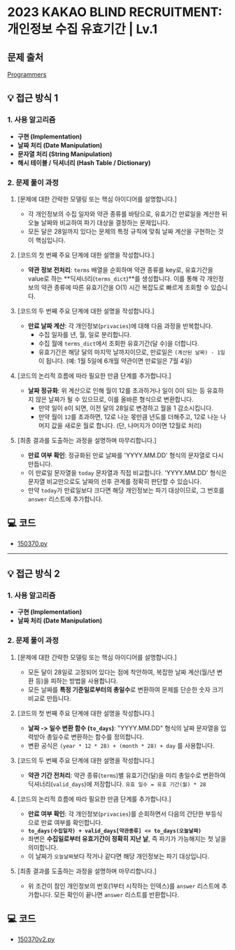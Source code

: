 # 2023 KAKAO BLIND RECRUITMENT: 개인정보 수집 유효기간 | Lv.1

## 문제 출처
[Programmers](https://school.programmers.co.kr/learn/courses/30/lessons/150370)

## 💡 접근 방식 1

### 1. 사용 알고리즘
* **구현 (Implementation)**
* **날짜 처리 (Date Manipulation)**
* **문자열 처리 (String Manipulation)**
* **해시 테이블 / 딕셔너리 (Hash Table / Dictionary)**

### 2. 문제 풀이 과정
1.  [문제에 대한 간략한 모델링 또는 핵심 아이디어를 설명합니다.]
    * 각 개인정보의 수집 일자와 약관 종류를 바탕으로, 유효기간 만료일을 계산한 뒤 오늘 날짜와 비교하여 파기 대상을 결정하는 문제입니다.
    * 모든 달은 28일까지 있다는 문제의 특정 규칙에 맞춰 날짜 계산을 구현하는 것이 핵심입니다.

2.  [코드의 첫 번째 주요 단계에 대한 설명을 작성합니다.]
    * **약관 정보 전처리**: `terms` 배열을 순회하며 약관 종류를 key로, 유효기간을 value로 하는 **딕셔너리(`terms_dict`)**를 생성합니다. 이를 통해 각 개인정보의 약관 종류에 따른 유효기간을 O(1) 시간 복잡도로 빠르게 조회할 수 있습니다.

3.  [코드의 두 번째 주요 단계에 대한 설명을 작성합니다.]
    * **만료 날짜 계산**: 각 개인정보(`privacies`)에 대해 다음 과정을 반복합니다.
        * 수집 일자를 년, 월, 일로 분리합니다.
        * 수집 월에 `terms_dict`에서 조회한 유효기간(달 수)을 더합니다.
        * 유효기간은 해당 달의 마지막 날까지이므로, 만료일은 `(계산된 날짜) - 1일`이 됩니다. (예: 1월 5일에 6개월 약관이면 만료일은 7월 4일)

4.  [코드의 논리적 흐름에 따라 필요한 만큼 단계를 추가합니다.]
    * **날짜 정규화**: 위 계산으로 인해 월이 12를 초과하거나 일이 0이 되는 등 유효하지 않은 날짜가 될 수 있으므로, 이를 올바른 형식으로 변환합니다.
        * 만약 일이 `0`이 되면, 이전 달의 28일로 변경하고 월을 1 감소시킵니다.
        * 만약 월이 `12`를 초과하면, 12로 나눈 몫만큼 년도를 더해주고, 12로 나눈 나머지 값을 새로운 월로 합니다. (단, 나머지가 0이면 12월로 처리)

5.  [최종 결과를 도출하는 과정을 설명하며 마무리합니다.]
    * **만료 여부 확인**: 정규화된 만료 날짜를 'YYYY.MM.DD' 형식의 문자열로 다시 만듭니다.
    * 이 만료일 문자열을 `today` 문자열과 직접 비교합니다. 'YYYY.MM.DD' 형식은 문자열 비교만으로도 날짜의 선후 관계를 정확히 판단할 수 있습니다.
    * 만약 `today`가 만료일보다 크다면 해당 개인정보는 파기 대상이므로, 그 번호를 `answer` 리스트에 추가합니다.

## 💻 코드
* [150370.py](150370.py)
---

## 💡 접근 방식 2

### 1. 사용 알고리즘
* **구현 (Implementation)**
* **날짜 처리 (Date Manipulation)**

### 2. 문제 풀이 과정
1.  [문제에 대한 간략한 모델링 또는 핵심 아이디어를 설명합니다.]
    * 모든 달이 28일로 고정되어 있다는 점에 착안하여, 복잡한 날짜 계산(월/년 변환 등)을 피하는 방법을 사용합니다.
    * 모든 날짜를 **특정 기준일로부터의 총일수**로 변환하여 문제를 단순한 숫자 크기 비교로 만듭니다.

2.  [코드의 첫 번째 주요 단계에 대한 설명을 작성합니다.]
    * **날짜 -> 일수 변환 함수 (`to_days`)**: "YYYY.MM.DD" 형식의 날짜 문자열을 입력받아 총일수로 변환하는 함수를 정의합니다.
    * 변환 공식은 `(year * 12 * 28) + (month * 28) + day` 를 사용합니다.

3.  [코드의 두 번째 주요 단계에 대한 설명을 작성합니다.]
    * **약관 기간 전처리**: 약관 종류(`terms`)별 유효기간(달)을 미리 총일수로 변환하여 딕셔너리(`valid_days`)에 저장합니다. `유효 일수 = 유효 기간(월) * 28`

4.  [코드의 논리적 흐름에 따라 필요한 만큼 단계를 추가합니다.]
    * **만료 여부 확인**: 각 개인정보(`privacies`)를 순회하면서 다음의 간단한 부등식으로 만료 여부를 확인합니다.
    * **`to_days(수집일자) + valid_days[약관종류] <= to_days(오늘날짜)`**
    * 좌변은 **수집일로부터 유효기간이 정확히 지난 날**, 즉 파기가 가능해지는 첫 날을 의미합니다.
    * 이 날짜가 `오늘날짜`보다 작거나 같다면 해당 개인정보는 파기 대상입니다.

5.  [최종 결과를 도출하는 과정을 설명하며 마무리합니다.]
    * 위 조건이 참인 개인정보의 번호(1부터 시작하는 인덱스)를 `answer` 리스트에 추가합니다. 모든 확인이 끝나면 `answer` 리스트를 반환합니다.

## 💻 코드
* [150370v2.py](150370v2.py)